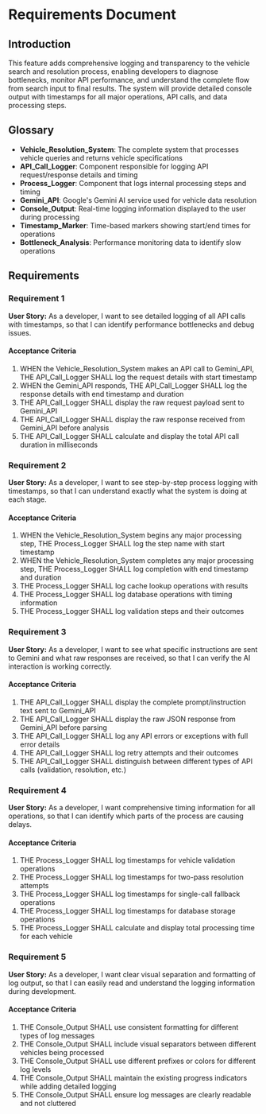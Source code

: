 # Requirements Document

## Introduction

This feature adds comprehensive logging and transparency to the vehicle search and resolution process, enabling developers to diagnose bottlenecks, monitor API performance, and understand the complete flow from search input to final results. The system will provide detailed console output with timestamps for all major operations, API calls, and data processing steps.

## Glossary

- **Vehicle_Resolution_System**: The complete system that processes vehicle queries and returns vehicle specifications
- **API_Call_Logger**: Component responsible for logging API request/response details and timing
- **Process_Logger**: Component that logs internal processing steps and timing
- **Gemini_API**: Google's Gemini AI service used for vehicle data resolution
- **Console_Output**: Real-time logging information displayed to the user during processing
- **Timestamp_Marker**: Time-based markers showing start/end times for operations
- **Bottleneck_Analysis**: Performance monitoring data to identify slow operations

## Requirements

### Requirement 1

**User Story:** As a developer, I want to see detailed logging of all API calls with timestamps, so that I can identify performance bottlenecks and debug issues.

#### Acceptance Criteria

1. WHEN the Vehicle_Resolution_System makes an API call to Gemini_API, THE API_Call_Logger SHALL log the request details with start timestamp
2. WHEN the Gemini_API responds, THE API_Call_Logger SHALL log the response details with end timestamp and duration
3. THE API_Call_Logger SHALL display the raw request payload sent to Gemini_API
4. THE API_Call_Logger SHALL display the raw response received from Gemini_API before analysis
5. THE API_Call_Logger SHALL calculate and display the total API call duration in milliseconds

### Requirement 2

**User Story:** As a developer, I want to see step-by-step process logging with timestamps, so that I can understand exactly what the system is doing at each stage.

#### Acceptance Criteria

1. WHEN the Vehicle_Resolution_System begins any major processing step, THE Process_Logger SHALL log the step name with start timestamp
2. WHEN the Vehicle_Resolution_System completes any major processing step, THE Process_Logger SHALL log completion with end timestamp and duration
3. THE Process_Logger SHALL log cache lookup operations with results
4. THE Process_Logger SHALL log database operations with timing information
5. THE Process_Logger SHALL log validation steps and their outcomes

### Requirement 3

**User Story:** As a developer, I want to see what specific instructions are sent to Gemini and what raw responses are received, so that I can verify the AI interaction is working correctly.

#### Acceptance Criteria

1. THE API_Call_Logger SHALL display the complete prompt/instruction text sent to Gemini_API
2. THE API_Call_Logger SHALL display the raw JSON response from Gemini_API before parsing
3. THE API_Call_Logger SHALL log any API errors or exceptions with full error details
4. THE API_Call_Logger SHALL log retry attempts and their outcomes
5. THE API_Call_Logger SHALL distinguish between different types of API calls (validation, resolution, etc.)

### Requirement 4

**User Story:** As a developer, I want comprehensive timing information for all operations, so that I can identify which parts of the process are causing delays.

#### Acceptance Criteria

1. THE Process_Logger SHALL log timestamps for vehicle validation operations
2. THE Process_Logger SHALL log timestamps for two-pass resolution attempts
3. THE Process_Logger SHALL log timestamps for single-call fallback operations
4. THE Process_Logger SHALL log timestamps for database storage operations
5. THE Process_Logger SHALL calculate and display total processing time for each vehicle

### Requirement 5

**User Story:** As a developer, I want clear visual separation and formatting of log output, so that I can easily read and understand the logging information during development.

#### Acceptance Criteria

1. THE Console_Output SHALL use consistent formatting for different types of log messages
2. THE Console_Output SHALL include visual separators between different vehicles being processed
3. THE Console_Output SHALL use different prefixes or colors for different log levels
4. THE Console_Output SHALL maintain the existing progress indicators while adding detailed logging
5. THE Console_Output SHALL ensure log messages are clearly readable and not cluttered
